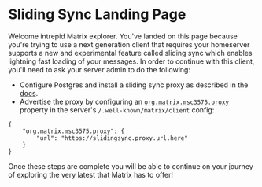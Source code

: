 # Sliding Sync Landing Page

Welcome intrepid Matrix explorer. You've landed on this page because you're trying to use a next generation client that requires your homeserver supports a new and experimental feature called sliding sync which enables lightning fast loading of your messages. In order to continue with this client, you'll need to ask your server admin to do the following:

- Configure Postgres and install a sliding sync proxy as described in the [docs](https://github.com/matrix-org/sliding-sync).
- Advertise the proxy by configuring an [`org.matrix.msc3575.proxy`](https://github.com/matrix-org/matrix-spec-proposals/blob/kegan/sync-v3/proposals/3575-sync.md#unstable-prefix) property in the server's `/.well-known/matrix/client` config:
```
{
    "org.matrix.msc3575.proxy": {
        "url": "https://slidingsync.proxy.url.here"
    }
}
```

Once these steps are complete you will be able to continue on your journey of exploring the very latest that Matrix has to offer!
